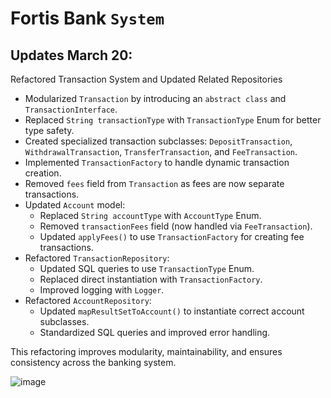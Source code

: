 # Fortis Bank `System`

## Updates March 20:
Refactored Transaction System and Updated Related Repositories

- Modularized `Transaction` by introducing an `abstract class` and `TransactionInterface`.
- Replaced `String transactionType` with `TransactionType` Enum for better type safety.
- Created specialized transaction subclasses: `DepositTransaction`, `WithdrawalTransaction`, `TransferTransaction`, and `FeeTransaction`.
- Implemented `TransactionFactory` to handle dynamic transaction creation.
- Removed `fees` field from `Transaction` as fees are now separate transactions.
- Updated `Account` model:
  - Replaced `String accountType` with `AccountType` Enum.
  - Removed `transactionFees` field (now handled via `FeeTransaction`).
  - Updated `applyFees()` to use `TransactionFactory` for creating fee transactions.
- Refactored `TransactionRepository`:
  - Updated SQL queries to use `TransactionType` Enum.
  - Replaced direct instantiation with `TransactionFactory`.
  - Improved logging with `Logger`.
- Refactored `AccountRepository`:
  - Updated `mapResultSetToAccount()` to instantiate correct account subclasses.
  - Standardized SQL queries and improved error handling.

This refactoring improves modularity, maintainability, and ensures consistency across the banking system.

![image](https://github.com/user-attachments/assets/6a5efe75-3826-45d3-956d-2bd6fbbaed4a)
